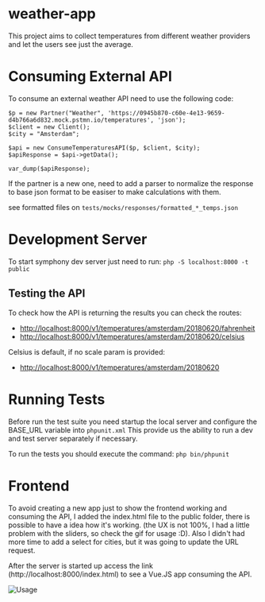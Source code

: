# weather-app
This project aims to collect temperatures from different weather providers and let the users see just the average.

# Consuming External API
To consume an external weather API need to use the following code:

```
$p = new Partner("Weather", 'https://0945b870-c60e-4e13-9659-d4b766a6d832.mock.pstmn.io/temperatures', 'json');
$client = new Client();
$city = "Amsterdam";

$api = new ConsumeTemperaturesAPI($p, $client, $city);
$apiResponse = $api->getData();

var_dump($apiResponse);
```

If the partner is a new one, need to add a parser to normalize the response to base json format to be easiser to make calculations with them.

see formatted files on `tests/mocks/responses/formatted_*_temps.json`

# Development Server
To start symphony dev server just need to run: `php -S localhost:8000 -t public`

## Testing the API
To check how the API is returning the results you can check the routes: 

* [http://localhost:8000/v1/temperatures/amsterdam/20180620/fahrenheit](http://localhost:8000/v1/temperatures/amsterdam/20180620/fahrenheit)
* [http://localhost:8000/v1/temperatures/amsterdam/20180620/celsius](http://localhost:8000/v1/temperatures/amsterdam/20180620/celsius)

Celsius is default, if no scale param is provided:

* [http://localhost:8000/v1/temperatures/amsterdam/20180620](http://localhost:8000/v1/temperatures/amsterdam/20180620)


# Running Tests
Before run the test suite you need startup the local server and configure the BASE_URL variable into `phpunit.xml`
This provide us the ability to run a dev and test server separately if necessary.

To run the tests you should execute the command: `php bin/phpunit`

# Frontend
To avoid creating a new app just to show the frontend working and consuming the API, I added the index.html file to the public folder, there is possible to have a idea how it's working. (the UX is not 100%, I had a little problem with the sliders, so check the gif for usage :D). Also I didn't had more time to add a select for cities, but it was going to update the URL request.

After the server is started up access the link (http://localhost:8000/index.html) to see a Vue.JS app consuming the API.

![Usage](https://im.ezgif.com/tmp/ezgif-1-8fcadbbc19.gif)

